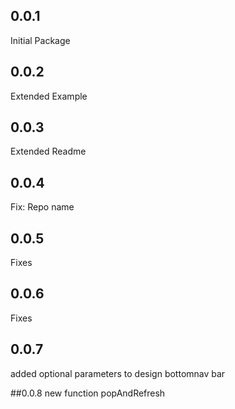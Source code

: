 ## 0.0.1
Initial Package

## 0.0.2
Extended Example

## 0.0.3
Extended Readme

## 0.0.4
Fix: Repo name

## 0.0.5
Fixes

## 0.0.6
Fixes

## 0.0.7
added optional parameters to design bottomnav bar

##0.0.8
new function popAndRefresh